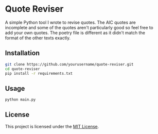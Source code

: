 # Quote Reviser

A simple Python tool I wrote to revise quotes.
The AIC quotes are incomplete and some of the quotes aren't particularly good so feel free to add your own quotes. The poetry file is different as it didn't match the format of the other texts exactly.


## Installation

```bash
git clone https://github.com/yourusername/quote-reviser.git
cd quote-reviser
pip install -r requirements.txt
```

## Usage

```bash
python main.py
```

## License
This project is licensed under the [MIT License](https://opensource.org/licenses/MIT).